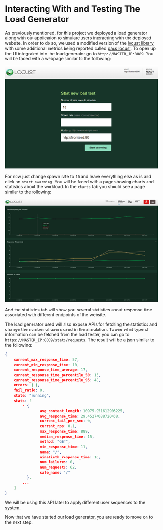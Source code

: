 # Interacting With and Testing The Load Generator

As previously mentioned, for this project we deployed a load generator
along with out application to simulate users interacting with the deployed
website. In order to do so, we used a modified version of the [locust library](https://locust.io/)
with some additional metrics being reported called [pacs locust](https://github.com/pacslab/pacs_locust). To open up the UI integrated into the load generator go to
`http://MASTER_IP:8089`. You will be faced with a webpage similar to the
following:

[![Screenshot of load generator](./img/locust01.png)](./img/locust01.png)

For now just change spawn rate to `10` and leave everything else as is and
click on `start swarming`. You will be faced with a page showing charts and
statistics about the workload. In the `charts` tab you should see a page similar
to the following:

[![Screenshot of load generator](./img/locust02.png)](./img/locust02.png)

And the statistics tab will show you several statistics about response time
associated with different endpoints of the website.

The load generator used will also expose APIs for fetching the statistics and
change the number of users used in the simulation. To see what type of information
can be fetched from the load tester, you can go to `https://MASTER_IP:8089/stats/requests`.
The result will be a json similar to the following:

```json
{
    current_max_response_time: 57,
    current_min_response_time: 10,
    current_response_time_average: 17,
    current_response_time_percentile_50: 13,
    current_response_time_percentile_95: 48,
    errors: [ ],
    fail_ratio: 0,
    state: "running",
    stats: [
        - {
                avg_content_length: 10975.951612903225,
                avg_response_time: 29.45274088720438,
                current_fail_per_sec: 0,
                current_rps: 0.1,
                max_response_time: 889,
                median_response_time: 15,
                method: "GET",
                min_response_time: 11,
                name: "/",
                ninetieth_response_time: 18,
                num_failures: 0,
                num_requests: 62,
                safe_name: "/"
          },
        ...
    ]
}
```

We will be using this API later to apply different user sequences to the system.

Now that we have started our load generator, you are ready to move on to the next step.
